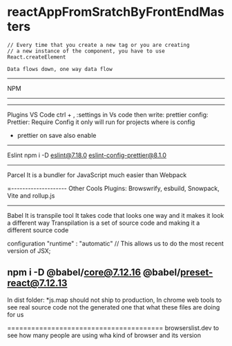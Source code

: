 # reactAppFromSratchByFrontEndMasters

    // Every time that you create a new tag or you are creating
    // a new instance of the component, you have to use React.createElement

    Data flows down, one way data flow

---

NPM

---

---

Plugins VS Code
ctrl + , :settings in Vs code then
write: prettier config: Prettier: Require Config it only will run for projects where is config

- prettier on save also enable

---

Eslint
npm i -D eslint@7.18.0 eslint-config-prettier@8.1.0

---

Parcel
It is a bundler for JavaScript much easier than Webpack

=--------------------
Other Cools Plugins:
Browswrify, esbuild, Snowpack, Vite and rollup.js

---

Babel
It is transpile tool
It takes code that looks one way and it makes it look a different way
Transpilation is a set of source code and making it a different source code

configuration "runtime" : "automatic" // This allows us to do the most recent version of JSX;

## npm i -D @babel/core@7.12.16 @babel/preset-react@7.12.13

In dist folder:
\*js.map should not ship to production, In chrome web tools to see real source code not the generated one that what these files are doing for us

=======================================
browserslist.dev to see how many people are using wha kind of browser and its version

